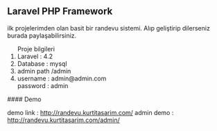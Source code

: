 ## Laravel PHP Framework


ilk projelerimden olan basit bir randevu sistemi. Alıp geliştirip dilerseniz burada paylaşabilirsiniz.
  
  <ol>Proje bilgileri
  <li>Laravel : 4.2</li>
  	<li>Database : mysql</li>
  	<li>admin path /admin</li>
  	<li>username : admin@admin.com<br/>
        password : admin</li>
  </ol>
#### Demo
  
  demo link : http://randevu.kurtitasarim.com/
  admin demo : http://randevu.kurtitasarim.com/admin/
